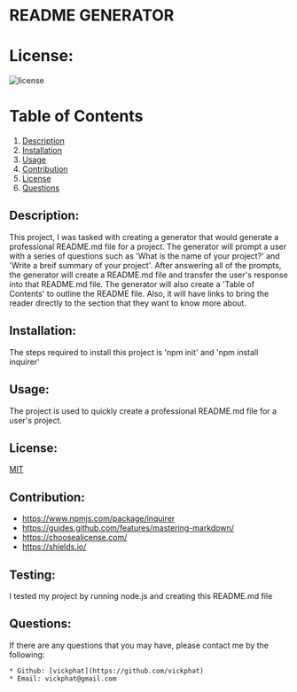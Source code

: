 # README GENERATOR

# License: 
![license](https://img.shields.io/badge/License-[MIT](LICENSE.txt)-blue?style=for-the-badge&logo=appveyor.svg)


# Table of Contents 

1. [Description](#description)
2. [Installation](#installation)
3. [Usage](#usage)
4. [Contribution](#contribution)
5. [License](#license)
6. [Questions](#questions)
    
## Description: 
This project, I was tasked with creating a generator that would generate a professional README.md file for a project. The generator will prompt a user with a series of questions such as 'What is the name of your project?' and 'Write a breif summary of your project'. After answering all of the prompts, the generator will create a README.md file and transfer the user's response into that README.md file. The generator will also create a 'Table of Contents' to outline the README file. Also, it will have links to bring the reader directly to the section that they want to know more about. 

## Installation: 
The steps required to install this project is 'npm init' and 'npm install inquirer'

## Usage: 
The project is used to quickly create a professional README.md file for a user's project.

## License: 
[MIT](LICENSE.txt)

## Contribution: 
* https://www.npmjs.com/package/inquirer 
* https://guides.github.com/features/mastering-markdown/  
* https://choosealicense.com/  
* https://shields.io/

## Testing: 
I tested my project by running node.js and creating this README.md file 

## Questions: 
If there are any questions that you may have, please contact me by the following:

    * Github: [vickphat](https://github.com/vickphat)
    * Email: vickphat@gmail.com 